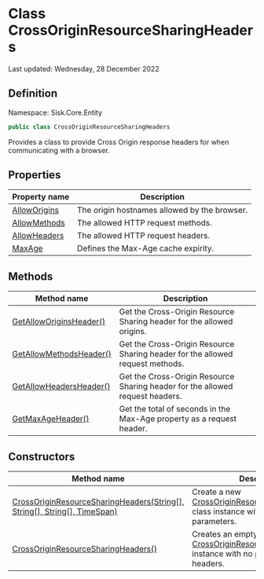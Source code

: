 # Class CrossOriginResourceSharingHeaders
Last updated: Wednesday, 28 December 2022

## Definition
Namespace: Sisk.Core.Entity

```csharp
public class CrossOriginResourceSharingHeaders
```

Provides a class to provide Cross Origin response headers for when communicating with a browser.

## Properties

| Property name | Description |
| --- | --- |
| [AllowOrigins](/spec/Sisk/Core/Entity/CrossOriginResourceSharingHeaders/AllowOrigins) | The origin hostnames allowed by the browser. | 
| [AllowMethods](/spec/Sisk/Core/Entity/CrossOriginResourceSharingHeaders/AllowMethods) | The allowed HTTP request methods. | 
| [AllowHeaders](/spec/Sisk/Core/Entity/CrossOriginResourceSharingHeaders/AllowHeaders) | The allowed HTTP request headers. | 
| [MaxAge](/spec/Sisk/Core/Entity/CrossOriginResourceSharingHeaders/MaxAge) | Defines the Max-Age cache expirity. | 

## Methods

| Method name | Description |
| --- | --- |
| [GetAllowOriginsHeader()](/spec/Sisk/Core/Entity/CrossOriginResourceSharingHeaders/GetAllowOriginsHeader--) | Get the Cross-Origin Resource Sharing header for the allowed origins. | 
| [GetAllowMethodsHeader()](/spec/Sisk/Core/Entity/CrossOriginResourceSharingHeaders/GetAllowMethodsHeader--) | Get the Cross-Origin Resource Sharing header for the allowed request methods. | 
| [GetAllowHeadersHeader()](/spec/Sisk/Core/Entity/CrossOriginResourceSharingHeaders/GetAllowHeadersHeader--) | Get the Cross-Origin Resource Sharing header for the allowed request headers. | 
| [GetMaxAgeHeader()](/spec/Sisk/Core/Entity/CrossOriginResourceSharingHeaders/GetMaxAgeHeader--) | Get the total of seconds in the Max-Age property as a request header. | 

## Constructors

| Method name | Description |
| --- | --- |
| [CrossOriginResourceSharingHeaders(String[], String[], String[], TimeSpan)](/spec/Sisk/Core/Entity/CrossOriginResourceSharingHeaders/_ctor--String[]-String[]-String[]-TimeSpan) | Create a new [CrossOriginResourceSharingHeaders](/spec/Sisk/Core/Entity/CrossOriginResourceSharingHeaders) class instance with given parameters. | 
| [CrossOriginResourceSharingHeaders()](/spec/Sisk/Core/Entity/CrossOriginResourceSharingHeaders/_ctor--) | Creates an empty [CrossOriginResourceSharingHeaders](/spec/Sisk/Core/Entity/CrossOriginResourceSharingHeaders) instance with no predefined CORS headers. | 

